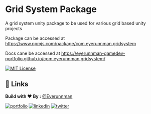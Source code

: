 # Grid System Package

A grid system unity package to be used for various grid based unity projects

Package can be accessed at https://www.npmjs.com/package/com.eyerunnman.gridsystem

Docs cane be accessed at https://eyerunnman-gamedev-portfolio.github.io/com.eyerunnman.gridsystem/

[![MIT License](https://img.shields.io/badge/License-MIT-green.svg)](https://choosealicense.com/licenses/mit/)

## 🔗 Links

**Build with ❤ By :** [@Eyerunnman](https://www.github.com/eyerunnman)

[![portfolio](https://img.shields.io/badge/my_portfolio-000?style=for-the-badge&logo=ko-fi&logoColor=white)](https://eyerunnman.github.io/)
[![linkedin](https://img.shields.io/badge/linkedin-0A66C2?style=for-the-badge&logo=linkedin&logoColor=white)](https://www.linkedin.com/in/karanbatradev/)
[![twitter](https://img.shields.io/badge/twitter-1DA1F2?style=for-the-badge&logo=twitter&logoColor=white)](https://twitter.com/EyeRunnMan)
